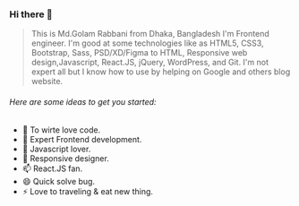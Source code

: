 ### Hi there 👋

> This is Md.Golam Rabbani from Dhaka, Bangladesh I'm Frontend engineer. I'm good at some technologies like as HTML5, CSS3, Bootstrap, Sass, PSD/XD/Figma to HTML, Responsive web design,Javascript, React.JS, jQuery, WordPress, and Git. I'm not expert all but I know how to use by helping on Google and others blog website.

###### Here are some ideas to get you started:

- 🔭 To wirte love code.
- 🌱 Expert Frontend development.
- 🤔 Javascript lover.
- 💬 Responsive designer.
- 📫 React.JS fan.
- 😄 Quick solve bug.
- ⚡ Love to traveling & eat new thing. 
